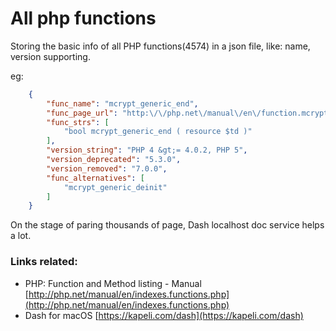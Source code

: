 
# All php functions


Storing the basic info of all PHP functions(4574) in a json file, like: name, version supporting.

eg:

```json
    {
        "func_name": "mcrypt_generic_end",
        "func_page_url": "http:\/\/php.net\/manual\/en\/function.mcrypt-generic-end.php",
        "func_strs": [
            "bool mcrypt_generic_end ( resource $td )"
        ],
        "version_string": "PHP 4 &gt;= 4.0.2, PHP 5",
        "version_deprecated": "5.3.0",
        "version_removed": "7.0.0",
        "func_alternatives": [
            "mcrypt_generic_deinit"
        ]
    }
```


On the stage of paring thousands of page, Dash localhost doc service helps a lot.


### Links related:

* PHP: Function and Method listing - Manual [http://php.net/manual/en/indexes.functions.php](http://php.net/manual/en/indexes.functions.php)
* Dash for macOS [https://kapeli.com/dash](https://kapeli.com/dash)
